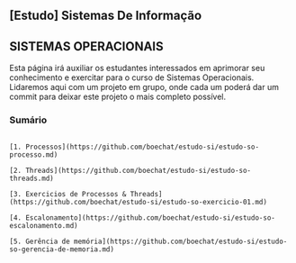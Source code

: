 ## [Estudo] Sistemas De Informação

## SISTEMAS OPERACIONAIS

Esta página irá auxiliar os estudantes interessados em aprimorar seu conhecimento e exercitar para o curso de Sistemas Operacionais. 
Lidaremos aqui com um projeto em grupo, onde cada um poderá dar um commit para deixar este projeto o mais completo possível.

### Sumário

```markdow

[1. Processos](https://github.com/boechat/estudo-si/estudo-so-processo.md)

[2. Threads](https://github.com/boechat/estudo-si/estudo-so-threads.md)

[3. Exercicios de Processos & Threads](https://github.com/boechat/estudo-si/estudo-so-exercicio-01.md)

[4. Escalonamento](https://github.com/boechat/estudo-si/estudo-so-escalonamento.md)

[5. Gerência de memória](https://github.com/boechat/estudo-si/estudo-so-gerencia-de-memoria.md)


